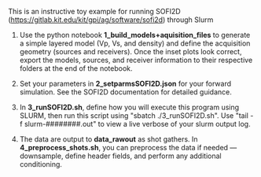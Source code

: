 This is an instructive toy example for running SOFI2D (https://gitlab.kit.edu/kit/gpi/ag/software/sofi2d) through Slurm

1. Use the python notebook **1_build_models+aquisition_files** to generate a simple layered model (Vp, Vs, and density) and define the acquisition geometry (sources and receivers). Once the inset plots look correct, export the models, sources, and receiver information to their respective folders at the end of the notebook.

2. Set your parameters in **2_setparmsSOFI2D.json** for your forward simulation. See the SOFI2D documentation for detailed guidance.

3. In **3_runSOFI2D.sh**, define how you will execute this program using SLURM, then run this script using "sbatch ./3_runSOFI2D.sh". Use "tail -f slurm-########.out" to view a live verbose of your slurm output log.

4. The data are output to **data_rawout** as shot gathers. In **4_preprocess_shots.sh**, you can preprocess the data if needed — downsample, define header fields, and perform any additional conditioning.
